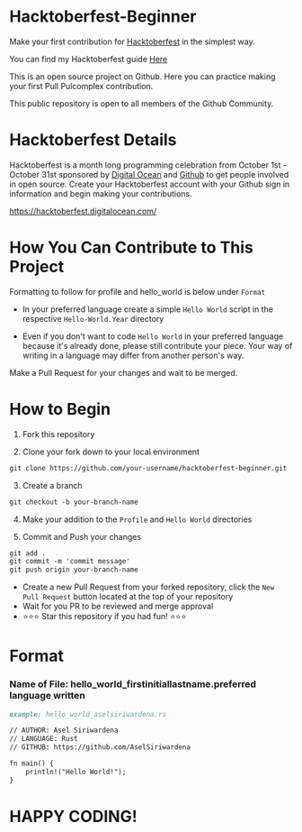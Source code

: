 # Hacktoberfest-Beginner
Make your first contribution for [Hacktoberfest](https://hacktoberfest.digitalocean.com) in the simplest way.

You can find my Hacktoberfest guide [Here](https://medium.com/@aselsiriwardena/what-is-hacktoberfest-how-to-get-a-free-t-shirt-9ff2344314c4)

This is an open source project on Github.  Here you can practice making your first Pull Pulcomplex contribution.

This public repository is open to all members of the Github Community.

# Hacktoberfest Details
Hacktoberfest is a month long programming celebration from October 1st - October 31st sponsored by [Digital Ocean](https://www.digitalocean.com/) and [Github](https://github.com/blog/2433-celebrate-open-source-this-october-with-hacktoberfest) to get people involved in open source.  Create your Hacktoberfest account with your Github sign in information and begin making your contributions.

https://hacktoberfest.digitalocean.com/

# How You Can Contribute to This Project
Formatting to follow for profile and hello_world is below under `Format`
- In your preferred language create a simple `Hello World` script in the respective `Hello-World.Year` directory

- Even if you don't want to code `Hello World` in your preferred language because it's already done, please still contribute your piece.  Your way of writing in a language may differ from another person's way.

Make a Pull Request for your changes and wait to be merged.

# How to Begin
1. Fork this repository

2. Clone your fork down to your local environment
```markdown
git clone https://github.com/your-username/hacktoberfest-beginner.git
```

3. Create a branch
```markdown
git checkout -b your-branch-name
```

4. Make your addition to the `Profile` and `Hello World` directories

5. Commit and Push your changes
```markdown
git add .
git commit -m 'commit message'
git push origin your-branch-name
```

- Create a new Pull Request from your forked repository, click the `New Pull Request` button located at the top of your repository
- Wait for you PR to be reviewed and merge approval
- :star::star::star: Star this repository if you had fun! :star::star::star:

# Format

### Name of File: hello_world_firstinitiallastname.preferred language written
```markdown
example: hello_world_aselsiriwardena.rs
```

```markdown
// AUTHOR: Asel Siriwardena
// LANGUAGE: Rust
// GITHUB: https://github.com/AselSiriwardena

fn main() {
    println!("Hello World!");
}
```

# HAPPY CODING!
